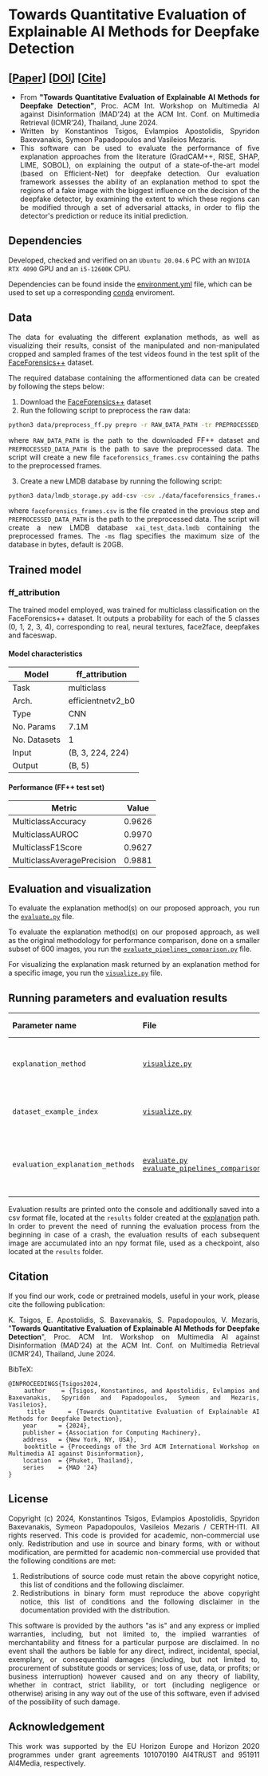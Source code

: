 # Towards Quantitative Evaluation of Explainable AI Methods for Deepfake Detection

## [[Paper](https://arxiv.org/pdf/2404.18649)] [[DOI](https://updatelink)] [[Cite](#citation)]
<div align="justify">

- From **"Towards Quantitative Evaluation of Explainable AI Methods for Deepfake Detection"**, Proc. ACM Int. Workshop on Multimedia AI against Disinformation (MAD’24) at the ACM Int. Conf. on Multimedia Retrieval (ICMR’24), Thailand, June 2024.
- Written by Konstantinos Tsigos, Evlampios Apostolidis, Spyridon Baxevanakis, Symeon Papadopoulos and Vasileios Mezaris.
- This software can be used to evaluate the performance of five explanation approaches from the literature (GradCAM++, RISE, SHAP, LIME, SOBOL), on explaining the output of a state-of-the-art model (based on Efficient-Net) for deepfake detection. Our evaluation framework assesses the ability of an explanation method to spot the regions of a fake image with the biggest influence on the decision of the deepfake detector, by examining the extent to which these regions can be modified through a set of adversarial attacks, in order to flip the detector's prediction or reduce its initial prediction.
</div>

## Dependencies
Developed, checked and verified on an `Ubuntu 20.04.6` PC with an `NVIDIA RTX 4090` GPU and an `i5-12600K` CPU.

Dependencies can be found inside the [environment.yml](/environment.yml) file, which can be used to set up a corresponding [conda](https://docs.conda.io/en/latest/) enviroment.

## Data
<div align="justify">

The data for evaluating the different explanation methods, as well as visualizing their results, consist of the manipulated and non-manipulated cropped and sampled frames of the test videos found in the test split of the [FaceForensics++](https://github.com/ondyari/FaceForensics) dataset.

The required database containing the afformentioned data can be created by following the steps below:

1. Download the [FaceForensics++](https://github.com/ondyari/FaceForensics#Access) dataset
2. Run the following script to preprocess the raw data:
```bash
python3 data/preprocess_ff.py prepro -r RAW_DATA_PATH -tr PREPROCESSED_DATA_PATH -d 'cuda:0' -mdcsv RAW_DATA_PATH/dataset_info.csv
```
where `RAW_DATA_PATH` is the path to the downloaded FF++ dataset and `PREPROCESSED_DATA_PATH` is the path to save the preprocessed data. The script will create a new file `faceforensics_frames.csv` containing the paths to the preprocessed frames.

3. Create a new LMDB database by running the following script:
```bash
python3 data/lmdb_storage.py add-csv -csv ./data/faceforensics_frames.csv -h -pc relative_path -d ./data/xai_test_data.lmdb -ms 21474836480 -v -b PREPROCESSED_DATA_PATH
```
where `faceforensics_frames.csv` is the file created in the previous step and `PREPROCESSED_DATA_PATH` is the path to the preprocessed data. The script will create a new LMDB database `xai_test_data.lmdb` containing the preprocessed frames. The `-ms` flag specifies the maximum size of the database in bytes, default is 20GB.

<!-- The LMDB database can then be placed inside the [data](/data) folder for the code to work properly. -->

</div>

## Trained model
<div align="justify">

### ff_attribution
The trained model employed, was trained for multiclass classification on the FaceForensics++ dataset. It outputs a probability for each of the 5 classes (0, 1, 2, 3, 4), corresponding to real, neural textures, face2face, deepfakes and faceswap.

#### Model characteristics
| Model | ff_attribution
| --- | --- |
| Task | multiclass |
| Arch. | efficientnetv2_b0 |
| Type | CNN |
| No. Params | 7.1M |
| No. Datasets | 1 |
| Input | (B, 3, 224, 224) |
| Output | (B, 5) |

#### Performance (FF++ test set)
| Metric | Value |
| --- | --- |
| MulticlassAccuracy | 0.9626 |
| MulticlassAUROC | 0.9970 |
| MulticlassF1Score | 0.9627 |
| MulticlassAveragePrecision | 0.9881 |

## Evaluation and visualization
<div align="justify">

To evaluate the explanation method(s) on our proposed approach, you run the [`evaluate.py`](explanation/evaluate.py) file.

To evaluate the explanation method(s) on our proposed approach, as well as the original methodology for performance comparison, done on a smaller subset of 600 images, you run the [`evaluate_pipelines_comparison.py`](explanation/evaluate_pipelines_comparison.py) file.

For visualizing the explanation mask returned by an explanation method for a specific image, you run the [`visualize.py`](explanation/visualize.py) file.

## Running parameters and evaluation results
<div align="justify">

|Parameter name | File | Description | Default Value | Options
| :--- | :--- | :--- | :---: | :---:
`explanation_method`|[`visualize.py`](explanation/visualize.py#L19:L20)| Explanation method to explain the image. | 'LIME' | 'GradCAM++', 'RISE', 'SHAP', 'LIME', 'SOBOL'
`dataset_example_index`|[`visualize.py`](explanation/visualize.py#L21:L22)| Index of the image in the database | 'random' | 'random', integer between [0,13837]
`evaluation_explanation_methods`|[`evaluate.py`](explanation/evaluate.py#L18:L19) [`evaluate_pipelines_comparison.py`](explanation/evaluate_pipelines_comparison.py#L19:L20)| Explanation method to evaluate | 'All' | 'All', 'GradCAM++', 'RISE', 'SHAP', 'LIME', 'SOBOL'

Evaluation results are printed onto the console and additionally saved into a csv format file, located at the `results` folder created at the [explanation](/explanation) path. In order to prevent the need of running the evaluation process from the beginning in case of a crash, the evaluation results of each subsequent image are accumulated into an npy format file, used as a checkpoint, also located at the `results` folder.

<!--
## Training
<div align="justify">

To train the model using one of the aforementioned datasets and for a number of randomly created splits of the dataset (where in each split 80% of the data is used for training and 20% for testing) use the corresponding JSON file that is included in the [data/splits](/data/splits) directory. This file contains the 5 randomly-generated splits that were utilized in our experiments.

For training the model using a single split, run:
```bash
for sigma in $(seq 0.5 0.1 0.9); do
    python model/main.py --split_index N --n_epochs E --batch_size B --video_type 'dataset_name' --reg_factor '$sigma'
done
```
where, `N` refers to the index of the used data split, `E` refers to the number of training epochs, `B` refers to the batch size, `dataset_name` refers to the name of the used dataset, and `$sigma` refers to the length regularization factor, a hyper-parameter of our method that relates to the length of the generated summary.

Alternatively, to train the model for all 5 splits, use the [`run_summe_splits.sh`](model/run_summe_splits.sh) and/or [`run_tvsum_splits.sh`](model/run_tvsum_splits.sh) script and do the following:
```shell-script
chmod +x model/run_summe_splits.sh    # Makes the script executable.
chmod +x model/run_tvsum_splits.sh    # Makes the script executable.
./model/run_summe_splits.sh           # Runs the script. 
./model/run_tvsum_splits.sh           # Runs the script.  
```
Please note that after each training epoch the algorithm performs an evaluation step, using the trained model to compute the importance scores for the frames of each video of the test set. These scores are then used by the provided [evaluation](evaluation) scripts to assess the overall performance of the model.

The progress of the training can be monitored via the TensorBoard platform and by:
- opening a command line (cmd) and running: `tensorboard --logdir=/path/to/log-directory --host=localhost`
- opening a browser and pasting the returned URL from cmd. </div>

## Model Selection and Evaluation 
<div align="justify">

The selection of a well-trained model is based on a two-step process. First, we keep one trained model per considered value for the length regularization factor sigma, by selecting the model (i.e., the epoch) that minimizes the training loss. Then, we choose the best-performing model (i.e., the sigma value) for a given data split through a mechanism that involves a fully-untrained model of the architecture and is based on transductive inference. More details about this assessment can be found in Section 4.2 of our work. To evaluate the trained models of the architecture and automatically select a well-trained one, define:
 - the [`dataset_path`](evaluation/compute_fscores.py#L25) in [`compute_fscores.py`](evaluation/compute_fscores.py),
 - the [`base_path`](evaluation/evaluate_factor.sh#L7) in [`evaluate_factor`](evaluation/evaluate_factor.sh),
 - the [`base_path`](evaluation/choose_best_model.py#L12) and [`annot_path`](evaluation/choose_best_model.py#L34) in [`choose_best_model`](evaluation/choose_best_model.py),

and run [`evaluate_exp.sh`](evaluation/evaluate_exp.sh) via
```bash
sh evaluation/evaluate_exp.sh '$exp_num' '$dataset' '$eval_method'
```
where, `$exp_num` is the number of the current evaluated experiment, `$dataset` refers to the dataset being used, and `$eval_method` describe the used approach for computing the overall F-Score after comparing the generated summary with all the available user summaries (i.e., 'max' for SumMe and 'avg' for TVSum).

For further details about the adopted structure of directories in our implementation, please check line [#7](evaluation/evaluate_factor.sh#L7) and line [#13](evaluation/evaluate_factor.sh#L13) of [`evaluate_factor.sh`](evaluation/evaluate_factor.sh). </div>

-->

## Citation
<div align="justify">
    
If you find our work, code or pretrained models, useful in your work, please cite the following publication:

K. Tsigos, E. Apostolidis, S. Baxevanakis, S. Papadopoulos, V. Mezaris, "<b>Towards Quantitative Evaluation of Explainable AI Methods for Deepfake Detection</b>", Proc. ACM Int. Workshop on Multimedia AI against Disinformation (MAD’24) at the ACM Int. Conf. on Multimedia Retrieval (ICMR’24), Thailand, June 2024.
</div>

BibTeX:

```
@INPROCEEDINGS{Tsigos2024,
    author    = {Tsigos, Konstantinos, and Apostolidis, Evlampios and Baxevanakis, Spyridon and Papadopoulos, Symeon and Mezaris, Vasileios},
    title     = {Towards Quantitative Evaluation of Explainable AI Methods for Deepfake Detection},
    year      = {2024},
    publisher = {Association for Computing Machinery},
    address   = {New York, NY, USA},
    booktitle = {Proceedings of the 3rd ACM International Workshop on Multimedia AI against Disinformation},
    location  = {Phuket, Thailand},
    series    = {MAD '24}
}
```

## License
<div align="justify">
    
Copyright (c) 2024, Konstantinos Tsigos, Evlampios Apostolidis, Spyridon Baxevanakis, Symeon Papadopoulos, Vasileios Mezaris / CERTH-ITI. All rights reserved. This code is provided for academic, non-commercial use only. Redistribution and use in source and binary forms, with or without modification, are permitted for academic non-commercial use provided that the following conditions are met:

1. Redistributions of source code must retain the above copyright notice, this list of conditions and the following disclaimer.
2. Redistributions in binary form must reproduce the above copyright notice, this list of conditions and the following disclaimer in the documentation provided with the distribution.

This software is provided by the authors "as is" and any express or implied warranties, including, but not limited to, the implied warranties of merchantability and fitness for a particular purpose are disclaimed. In no event shall the authors be liable for any direct, indirect, incidental, special, exemplary, or consequential damages (including, but not limited to, procurement of substitute goods or services; loss of use, data, or profits; or business interruption) however caused and on any theory of liability, whether in contract, strict liability, or tort (including negligence or otherwise) arising in any way out of the use of this software, even if advised of the possibility of such damage.
</div>

## Acknowledgement
<div align="justify"> This work was supported by the EU Horizon Europe and Horizon 2020 programmes under grant agreements 101070190 AI4TRUST and 951911 AI4Media, respectively. </div>
